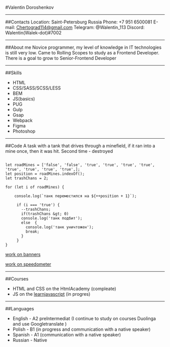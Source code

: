 #Valentin Doroshenkov

***

##Contacts
Location: Saint-Petersburg Russia
Phone: +7&nbsp;951&nbsp;6500081
E-mail: Chertograd114@gmail.com
Telegram: @Walentin_113
Discord: Walentin(Walek-dot)#7002

***

##About me
Novice programmer, my level of knowledge in IT technologies is still very low. Came to Rolling Scopes to study as a Frontend Developer. There is a goal to grow to Senior-Frontend Developer

***
##Skills

* HTML
* CSS/SASS/SCSS/LESS
* BEM
* JS(basics)
* PUG
* Gulp
* Gsap
* Webpack
* Figma
* Photoshop

***
##Code
A task with a tank that drives through a minefield, if it ran into a mine once, then it was hit.
Second time - destroyed

```

let roadMines = ['false', 'false', 'true', 'true', 'true', 'true', 'true', 'true', 'true', 'true',];
let position = roadMines.indexOf();
let trashChans = 2;

for (let i of roadMines) {

    console.log(`танк переместился на ${++position + 1}`);

     if (i === 'true') {
       --trashChans;
       if(trashChans &gt; 0)
       console.log('танк подбит');
       else  {
         console.log('танк уничтожен');
         break;
       }
     }
}

```
[work on banners]("https://github.com/Walek-dot/webproject/tree/master/newwebproject")

[work on speedometer]("https://github.com/Walek-dot/gulp-and-speedometer")

***
##Courses
* HTML and CSS on the HtmlAcademy (compleate)
* JS on the [learnjavascript]("https://learn.javascript.ru/") (in progres)

***
##Languages

* English - A2  preIntermediat (I continue to study on courses Duolinga and  use Googletranslate )
* Polish - B1 (in progress and communication with a native speaker)
* Spanish - A1 (communication with a native speaker)
* Russian - Native
